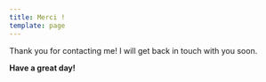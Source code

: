 ```yaml
---
title: Merci !
template: page
---
```


Thank you for contacting me! I will get back in touch with you soon.

**Have a great day!**
